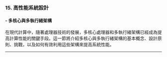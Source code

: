### 15. **高性能系統設計**
#### - 多核心與多執行緒架構

在現代計算中，隨著處理器技術的發展，多核心處理器和多執行緒架構已經成為提高計算性能的關鍵手段。這一節將介紹多核心與多執行緒架構的基本概念、設計原則、挑戰，以及如何有效利用這些架構來提高系統性能。

---